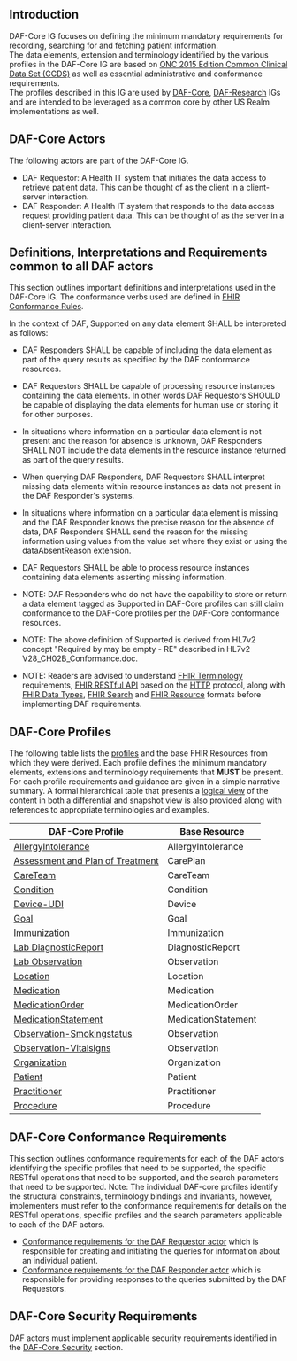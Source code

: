 ## Introduction

DAF-Core IG focuses on defining the minimum mandatory requirements for recording, searching for and fetching patient information.  
The data elements, extension and terminology identified by the various profiles in the DAF-Core IG are based on [ONC 2015 Edition Common Clinical Data Set (CCDS)] as well as essential administrative and conformance requirements.  
The profiles described in this IG are used by [DAF-Core], [DAF-Research] IGs and are intended to be leveraged as a common core by other US Realm implementations as well. 

## DAF-Core Actors 

The following actors are part of the DAF-Core IG.

* DAF Requestor: A Health IT system that initiates the data access to retrieve patient data. This can be thought of as the client in a client-server interaction.
* DAF Responder: A Health IT system that responds to the data access request providing patient data. This can be thought of as the server in a client-server interaction.

## Definitions, Interpretations and Requirements common to all DAF actors 

This section outlines important definitions and interpretations used in the DAF-Core IG.
The conformance verbs used are defined in [FHIR Conformance Rules].

In the context of DAF, Supported on any data element SHALL be interpreted as follows:

* DAF Responders SHALL be capable of including the data element as part of the query results as specified by the DAF conformance resources.
* DAF Requestors SHALL be capable of processing resource instances containing the data elements. In other words DAF Requestors SHOULD be capable of displaying the data elements for human use or storing it for other purposes.
* In situations where information on a particular data element is not present and the reason for absence is unknown, DAF Responders SHALL NOT include the data elements in the resource instance returned as part of the query results.
* When querying DAF Responders, DAF Requestors SHALL interpret missing data elements within resource instances as data not present in the DAF Responder's systems.
* In situations where information on a particular data element is missing and the DAF Responder knows the precise reason for the absence of data, DAF Responders SHALL send the reason for the missing information using values from the value set where they exist or using the dataAbsentReason extension.
* DAF Requestors SHALL be able to process resource instances containing data elements asserting missing information.

* NOTE: DAF Responders who do not have the capability to store or return a data element tagged as Supported in DAF-Core profiles can still claim conformance to the DAF-Core profiles per the DAF-Core conformance resources.
* NOTE: The above definition of Supported is derived from HL7v2 concept "Required by may be empty - RE" described in HL7v2 V28_CH02B_Conformance.doc.
* NOTE: Readers are advised to understand [FHIR Terminology] requirements, [FHIR RESTful API] based on the [HTTP] protocol, along with [FHIR Data Types], [FHIR Search] and [FHIR Resource] formats before implementing DAF requirements.

## DAF-Core Profiles

The following table lists the [profiles] and the base FHIR Resources from which they were derived. Each profile defines the minimum mandatory elements, extensions and terminology requirements that **MUST** be present. For each profile requirements and guidance are given in a simple narrative summary. A formal hierarchical table that presents a [logical view] of the content in both a differential and snapshot view is also provided along with references to appropriate terminologies and examples.

|DAF-Core Profile|Base Resource|
|-------------- |---------------|
|[AllergyIntolerance](daf-core-allergyintolerance.html)|AllergyIntolerance|
|[Assessment and Plan of Treatment](daf-core-careplan.html)|CarePlan|
|[CareTeam](daf-core-careteam.html)|CareTeam|
|[Condition](daf-core-condition.html)|Condition|
|[Device-UDI](daf-core-device.html)|Device|
|[Goal](daf-core-goal.html)|Goal|
|[Immunization](daf-core-immunization.html)|Immunization|
|[Lab DiagnosticReport](daf-core-diagnosticreport.html)|DiagnosticReport|
|[Lab Observation](daf-core-resultobs.html)|Observation|
|[Location](daf-core-location.html)|Location|
|[Medication](daf-core-medication.html)|Medication|
|[MedicationOrder](daf-core-medicationorder.html)|MedicationOrder|
|[MedicationStatement](daf-core-medicationstatement.html)|MedicationStatement|
|[Observation-Smokingstatus](daf-core-smokingstatus.html)|Observation|
|[Observation-Vitalsigns](daf-core-vitalsigns.html)|Observation|
|[Organization](daf-core-organization.html)|Organization|
|[Patient](daf-core-patient.html)|Patient|
|[Practitioner](daf-core-pract.html)|Practitioner|
|[Procedure](daf-core-procedure.html)|Procedure|

## DAF-Core Conformance Requirements

This section outlines conformance requirements for each of the DAF actors identifying the specific profiles that need to be supported, the specific RESTful operations that need to be supported, and the search parameters that need to be supported. Note: The individual DAF-core profiles identify the structural constraints, terminology bindings and invariants, however, implementers must refer to the conformance requirements for details on the RESTful operations, specific profiles and the search parameters applicable to each of the DAF actors.

* [Conformance requirements for the DAF Requestor actor] which is responsible for creating and initiating the queries for information about an individual patient.
* [Conformance requirements for the DAF Responder actor] which is responsible for providing responses to the queries submitted by the DAF Requestors.

## DAF-Core Security Requirements

DAF actors must implement applicable security requirements identified in the [DAF-Core Security] section.



[DAF]: daf.html
[DAF-Core]: daf-core.html
[DAF-Research]: daf-research.html
[Conformance requirements for the DAF Requestor actor]: conformance-daf-query-requestor.html 
[Conformance requirements for the DAF Responder actor]: conformance-daf-query-responder.html
[DAF-Core Security]: daf-security.html
[ONC]: http://www.healthit.gov/newsroom/about-onc 
[Data Access Framework (DAF)]: http://wiki.siframework.org/Data+Access+Framework+Homepage
[PCORnet]: http://www.pcornet.org/
[Argonaut]: http://argonautwiki.hl7.org/index.php?title=Main_Page
[ONC 2015 Edition Common Clinical Data Set (CCDS)]: https://www.healthit.gov/sites/default/files/2015Ed_CCG_CCDS.pdf
[profiles]: http://hl7-fhir.github.io/profiling.html
[logical view]: http://hl7-fhir.github.io/formats.html#table
[StructureDefinitions]: http://hl7-fhir.github.io/structuredefinition.html
[Value sets]: http://hl7-fhir.github.io/valueset.html
[CodeSystem]: http://hl7-fhir.github.io/codesystem.html
[ConceptMap]: http://hl7-fhir.github.io/conceptmap.html
[NamingSystem]: http://hl7-fhir.github.io/namingsystem.html
[FHIR Conformance Rules]: conformance-rules.html
[dataAbsentReason]: extension-data-absent-reason.html
[FHIR Terminology]: terminologies.html
[FHIR RESTful API]: http.html
[HTTP]: http.html
[FHIR Data Types]: datatypes.html
[FHIR Search]: search.html
[FHIR Resource]: formats.html




